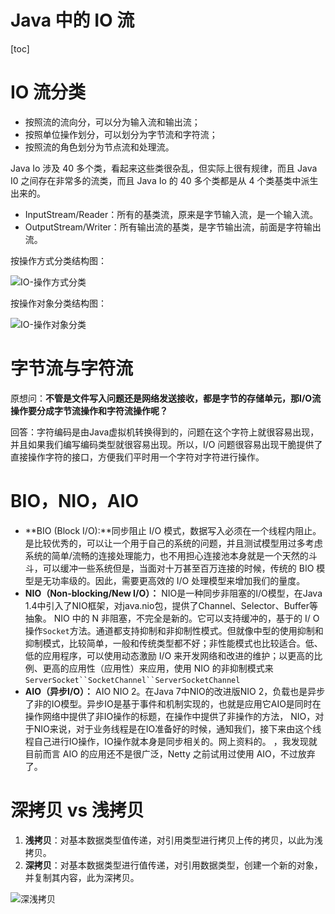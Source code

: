 # Java 中的 IO 流

[toc]

# IO 流分类

- 按照流的流向分，可以分为输入流和输出流；
- 按照单位操作划分，可以划分为字节流和字符流；
- 按照流的角色划分为节点流和处理流。

Java Io 涉及 40 多个类，看起来这些类很杂乱，但实际上很有规律，而且 Java I0 之间存在非常多的流类，而且 Java Io 的 40 多个类都是从 4 个类基类中派生出来的。

- InputStream/Reader：所有的基类流，原来是字节输入流，是一个输入流。
- OutputStream/Writer：所有输出流的基类，是字节输出流，前面是字符输出流。



按操作方式分类结构图：

![IO-操作方式分类](https://s2.loli.net/2022/03/01/sPYSHzt1D4UdZJX.jpg)

按操作对象分类结构图：

![IO-操作对象分类](https://s2.loli.net/2022/03/01/gFiPyaA8DG63V9J.jpg)

# 字节流与字符流

原想问：**不管是文件写入问题还是网络发送接收，都是字节的存储单元，那I/O流操作要分成字节流操作和字符流操作呢？**

回答：字符编码是由Java虚拟机转换得到的，问题在这个字符上就很容易出现，并且如果我们编写编码类型就很容易出现。所以，I/O 问题很容易出现干脆提供了直接操作字符的接口，方便我们平时用一个字符对字符进行操作。



# BIO，NIO，AIO

- **BIO (Block I/O):**同步阻止 I/O 模式，数据写入必须在一个线程内阻止。是比较优秀的，可以让一个用于自己的系统的问题，并且测试模型用过多考虑系统的简单/流畅的连接处理能力，也不用担心连接池本身就是一个天然的斗斗，可以缓冲一些系统但是，当面对十万甚至百万连接的时候，传统的 BIO 模型是无功率级的。因此，需要更高效的 I/O 处理模型来增加我们的量度。
- **NIO（Non-blocking/New I/O）：** NIO是一种同步非阻塞的I/O模型，在Java 1.4中引入了NIO框架，对java.nio包，提供了Channel、Selector、Buffer等抽象。 NIO 中的 N 非阻塞，不完全是新的。它可以支持缓冲的，基于的 I/ O操作`Socket`方法。通道都支持抑制和非抑制性模式。但就像中型的使用抑制和抑制模式，比较简单，一般和传统类型都不好；非性能模式也比较适合。低、低的应用程序，可以使用动态激励 I/O 来开发网络和改进的维护；以更高的比例、更高的应用性（应用性）来应用，使用 NIO 的非抑制模式来`ServerSocket``SocketChannel``ServerSocketChannel`
- **AIO（异步I/O）：** AIO NIO 2。在Java 7中NIO的改进版NIO 2，负载也是异步了非的IO模型。异步IO是基于事件和机制实现的，也就是应用它AIO是同时在操作网络中提供了非IO操作的标题，在操作中提供了非操作的方法， NIO，对于NIO来说，对于业务线程是在IO准备好的时候，通知我们，接下来由这个线程自己进行IO操作，IO操作就本身是同步相关的。网上资料的。 ，我发现就目前而言 AIO 的应用还不是很广泛，Netty 之前试用过使用 AIO，不过放弃了。





# 深拷贝 vs 浅拷贝

1. **浅拷贝**：对基本数据类型值传递，对引用类型进行拷贝上传的拷贝，以此为浅拷贝。
2. **深拷贝**：对基本数据类型进行值传递，对引用数据类型，创建一个新的对象，并复制其内容，此为深拷贝。

![深浅拷贝](https://s2.loli.net/2022/03/01/OeaTFwhGAloRUMP.jpg)

